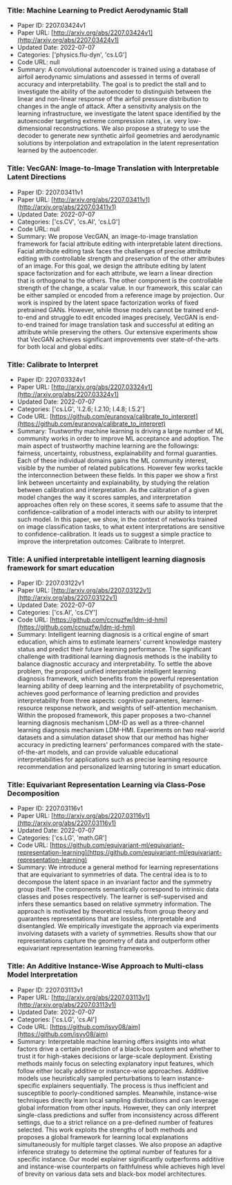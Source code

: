### Title: Machine Learning to Predict Aerodynamic Stall
* Paper ID: 2207.03424v1
* Paper URL: [http://arxiv.org/abs/2207.03424v1](http://arxiv.org/abs/2207.03424v1)
* Updated Date: 2022-07-07
* Categories: ['physics.flu-dyn', 'cs.LG']
* Code URL: null
* Summary: A convolutional autoencoder is trained using a database of airfoil
aerodynamic simulations and assessed in terms of overall accuracy and
interpretability. The goal is to predict the stall and to investigate the
ability of the autoencoder to distinguish between the linear and non-linear
response of the airfoil pressure distribution to changes in the angle of
attack. After a sensitivity analysis on the learning infrastructure, we
investigate the latent space identified by the autoencoder targeting extreme
compression rates, i.e. very low-dimensional reconstructions. We also propose a
strategy to use the decoder to generate new synthetic airfoil geometries and
aerodynamic solutions by interpolation and extrapolation in the latent
representation learned by the autoencoder.

### Title: VecGAN: Image-to-Image Translation with Interpretable Latent Directions
* Paper ID: 2207.03411v1
* Paper URL: [http://arxiv.org/abs/2207.03411v1](http://arxiv.org/abs/2207.03411v1)
* Updated Date: 2022-07-07
* Categories: ['cs.CV', 'cs.AI', 'cs.LG']
* Code URL: null
* Summary: We propose VecGAN, an image-to-image translation framework for facial
attribute editing with interpretable latent directions. Facial attribute
editing task faces the challenges of precise attribute editing with
controllable strength and preservation of the other attributes of an image. For
this goal, we design the attribute editing by latent space factorization and
for each attribute, we learn a linear direction that is orthogonal to the
others. The other component is the controllable strength of the change, a
scalar value. In our framework, this scalar can be either sampled or encoded
from a reference image by projection. Our work is inspired by the latent space
factorization works of fixed pretrained GANs. However, while those models
cannot be trained end-to-end and struggle to edit encoded images precisely,
VecGAN is end-to-end trained for image translation task and successful at
editing an attribute while preserving the others. Our extensive experiments
show that VecGAN achieves significant improvements over state-of-the-arts for
both local and global edits.

### Title: Calibrate to Interpret
* Paper ID: 2207.03324v1
* Paper URL: [http://arxiv.org/abs/2207.03324v1](http://arxiv.org/abs/2207.03324v1)
* Updated Date: 2022-07-07
* Categories: ['cs.LG', 'I.2.6; I.2.10; I.4.8; I.5.2']
* Code URL: [https://github.com/euranova/calibrate_to_interpret](https://github.com/euranova/calibrate_to_interpret)
* Summary: Trustworthy machine learning is driving a large number of ML community works
in order to improve ML acceptance and adoption. The main aspect of trustworthy
machine learning are the followings: fairness, uncertainty, robustness,
explainability and formal guaranties. Each of these individual domains gains
the ML community interest, visible by the number of related publications.
However few works tackle the interconnection between these fields. In this
paper we show a first link between uncertainty and explainability, by studying
the relation between calibration and interpretation. As the calibration of a
given model changes the way it scores samples, and interpretation approaches
often rely on these scores, it seems safe to assume that the
confidence-calibration of a model interacts with our ability to interpret such
model. In this paper, we show, in the context of networks trained on image
classification tasks, to what extent interpretations are sensitive to
confidence-calibration. It leads us to suggest a simple practice to improve the
interpretation outcomes: Calibrate to Interpret.

### Title: A unified interpretable intelligent learning diagnosis framework for smart education
* Paper ID: 2207.03122v1
* Paper URL: [http://arxiv.org/abs/2207.03122v1](http://arxiv.org/abs/2207.03122v1)
* Updated Date: 2022-07-07
* Categories: ['cs.AI', 'cs.CY']
* Code URL: [https://github.com/ccnuzfw/ldm-id-hmi](https://github.com/ccnuzfw/ldm-id-hmi)
* Summary: Intelligent learning diagnosis is a critical engine of smart education, which
aims to estimate learners' current knowledge mastery status and predict their
future learning performance. The significant challenge with traditional
learning diagnosis methods is the inability to balance diagnostic accuracy and
interpretability. To settle the above problem, the proposed unified
interpretable intelligent learning diagnosis framework, which benefits from the
powerful representation learning ability of deep learning and the
interpretability of psychometric, achieves good performance of learning
prediction and provides interpretability from three aspects: cognitive
parameters, learner-resource response network, and weights of self-attention
mechanism. Within the proposed framework, this paper proposes a two-channel
learning diagnosis mechanism LDM-ID as well as a three-channel learning
diagnosis mechanism LDM-HMI. Experiments on two real-world datasets and a
simulation dataset show that our method has higher accuracy in predicting
learners' performances compared with the state-of-the-art models, and can
provide valuable educational interpretabilities for applications such as
precise learning resource recommendation and personalized learning tutoring in
smart education.

### Title: Equivariant Representation Learning via Class-Pose Decomposition
* Paper ID: 2207.03116v1
* Paper URL: [http://arxiv.org/abs/2207.03116v1](http://arxiv.org/abs/2207.03116v1)
* Updated Date: 2022-07-07
* Categories: ['cs.LG', 'math.GR']
* Code URL: [https://github.com/equivariant-ml/equivariant-representation-learning](https://github.com/equivariant-ml/equivariant-representation-learning)
* Summary: We introduce a general method for learning representations that are
equivariant to symmetries of data. The central idea is to to decompose the
latent space in an invariant factor and the symmetry group itself. The
components semantically correspond to intrinsic data classes and poses
respectively. The learner is self-supervised and infers these semantics based
on relative symmetry information. The approach is motivated by theoretical
results from group theory and guarantees representations that are lossless,
interpretable and disentangled. We empirically investigate the approach via
experiments involving datasets with a variety of symmetries. Results show that
our representations capture the geometry of data and outperform other
equivariant representation learning frameworks.

### Title: An Additive Instance-Wise Approach to Multi-class Model Interpretation
* Paper ID: 2207.03113v1
* Paper URL: [http://arxiv.org/abs/2207.03113v1](http://arxiv.org/abs/2207.03113v1)
* Updated Date: 2022-07-07
* Categories: ['cs.LG', 'cs.AI']
* Code URL: [https://github.com/isvy08/aim](https://github.com/isvy08/aim)
* Summary: Interpretable machine learning offers insights into what factors drive a
certain prediction of a black-box system and whether to trust it for
high-stakes decisions or large-scale deployment. Existing methods mainly focus
on selecting explanatory input features, which follow either locally additive
or instance-wise approaches. Additive models use heuristically sampled
perturbations to learn instance-specific explainers sequentially. The process
is thus inefficient and susceptible to poorly-conditioned samples. Meanwhile,
instance-wise techniques directly learn local sampling distributions and can
leverage global information from other inputs. However, they can only interpret
single-class predictions and suffer from inconsistency across different
settings, due to a strict reliance on a pre-defined number of features
selected. This work exploits the strengths of both methods and proposes a
global framework for learning local explanations simultaneously for multiple
target classes. We also propose an adaptive inference strategy to determine the
optimal number of features for a specific instance. Our model explainer
significantly outperforms additive and instance-wise counterparts on
faithfulness while achieves high level of brevity on various data sets and
black-box model architectures.

